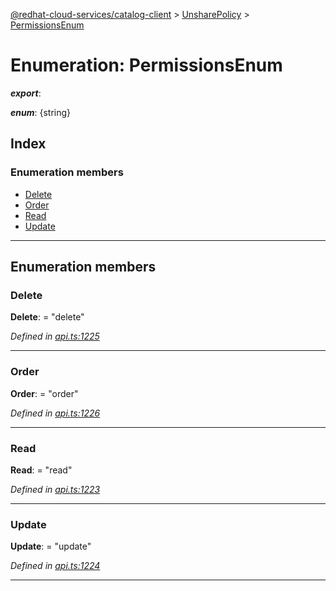 [@redhat-cloud-services/catalog-client](../README.md) > [UnsharePolicy](../modules/unsharepolicy.md) > [PermissionsEnum](../enums/unsharepolicy.permissionsenum.md)

# Enumeration: PermissionsEnum

*__export__*: 

*__enum__*: {string}

## Index

### Enumeration members

* [Delete](unsharepolicy.permissionsenum.md#delete)
* [Order](unsharepolicy.permissionsenum.md#order)
* [Read](unsharepolicy.permissionsenum.md#read)
* [Update](unsharepolicy.permissionsenum.md#update)

---

## Enumeration members

<a id="delete"></a>

###  Delete

**Delete**:  = "delete"

*Defined in [api.ts:1225](https://github.com/RedHatInsights/javascript-clients/blob/master/packages/catalog/api.ts#L1225)*

___
<a id="order"></a>

###  Order

**Order**:  = "order"

*Defined in [api.ts:1226](https://github.com/RedHatInsights/javascript-clients/blob/master/packages/catalog/api.ts#L1226)*

___
<a id="read"></a>

###  Read

**Read**:  = "read"

*Defined in [api.ts:1223](https://github.com/RedHatInsights/javascript-clients/blob/master/packages/catalog/api.ts#L1223)*

___
<a id="update"></a>

###  Update

**Update**:  = "update"

*Defined in [api.ts:1224](https://github.com/RedHatInsights/javascript-clients/blob/master/packages/catalog/api.ts#L1224)*

___

